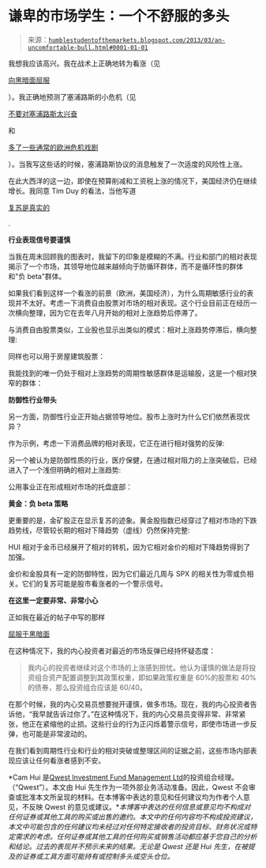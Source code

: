 <!--yml

category: 未分类

日期：2024-05-18 03:55:01

-->

# 谦卑的市场学生：一个不舒服的多头

> 来源：[`humblestudentofthemarkets.blogspot.com/2013/03/an-uncomfortable-bull.html#0001-01-01`](https://humblestudentofthemarkets.blogspot.com/2013/03/an-uncomfortable-bull.html#0001-01-01)

我想我应该高兴。我在战术上正确地转为看涨（见

[向黑暗面屈服](https://humblestudentofthemarkets.blogspot.com/2013/03/give-in-to-dark-side.html)

）。我正确地预测了塞浦路斯的小危机（见

[不要对塞浦路斯太兴奋](https://humblestudentofthemarkets.blogspot.com/2013/03/dont-get-too-excited-about-cyprus.html)

和

[多了一些通常的欧洲危机戏剧](https://humblestudentofthemarkets.blogspot.com/2013/03/more-of-usual-eurocrisis-drama.html)

）。当我写这些话的时候，塞浦路斯协议的消息触发了一次适度的风险性上涨。

在此大西洋的这一边，即使在预算削减和工资税上涨的情况下，美国经济仍在继续增长。我同意 Tim Duy 的看法，当他写道

[复苏是真实的](http://economistsview.typepad.com/timduy/2013/03/the-recovery-is-real.html)

.

**行业表现信号要谨慎**

当我在周末回顾我的图表时，我留下的印象是模糊的不满。行业和部门的相对表现揭示了一个市场，其领导地位越来越倾向于防循环群体，而不是循环性的群体和"负 beta"群体。

如果我们看到这样一个看涨的前景（欧洲，美国经济），为什么周期敏感行业的表现并不太好。考虑一下消费自由股票对市场的相对表现。这个行业目前正在经历一次横向整理，因为它在去年八月开始的相对上涨趋势后停滞了。

与消费自由股票类似，工业股也显示出类似的模式：相对上涨趋势停滞后，横向整理:

同样也可以用于房屋建筑股票：

我能找到的唯一仍处于相对上涨趋势的周期性敏感群体是运输股，这是一个相对狭窄的群体：

**防御性行业带头**

另一方面，防御性行业正开始占据领导地位。股市上涨时为什么它们依然表现优异？

作为示例，考虑一下消费品牌的相对表现，它正在进行相对强势的反弹:

另一个被认为是防御性质的行业，医疗保健，在通过相对阻力的上涨突破后，已经进入了一个浅但明确的相对上涨趋势:

公用事业正在形成相对市场的托盘底部：

**黄金：负 beta 策略**

更重要的是，金矿股正在显示复苏的迹象。黄金股指数已经穿过了相对市场的下跌趋势线，尽管较长期的相对下降趋势（虚线）仍然保持完整:

HUI 相对于金币已经展开了相对的转机，因为它相对金价的相对下降趋势得到了加强。

金价和金股具有一定的防御特性，因为它们最近几周与 SPX 的相关性为零或负相关。它们的复苏可能是股市看涨者的一个警示信号。

**在这里一定要非常、非常小心**

正如我在最近的帖子中写的那样

[屈服于黑暗面](http://humblestudentofthemarkets.blogspot.com/2013/03/give-in-to-dark-side.html)

在这种情况下，我的内心投资者对最近的市场反弹已经持怀疑态度：

> 我内心的投资者继续对这个市场的上涨感到担忧。他认为谨慎的做法是将投资组合资产配置调整到其政策权重，即如果政策权重是 60%的股票和 40%的债券，那么投资组合应该是 60/40。 

在那个时候，我的内心交易员想要抛开谨慎，做多市场。现在，我的内心投资者告诉他，“我早就告诉过你了。”在这种情况下，我的内心交易员变得非常、非常紧张，他正在紧缩他的止损。这些行业的行为正闪烁着警示信号，即使市场进一步反弹，也可能是非常波动的。

在我们看到周期性行业和行业的相对突破或整理区间的证据之前，这些市场内部表现应该让任何看涨者感到不安。

*Cam Hui 是[Qwest Investment Fund Management Ltd](http://www.qwestfunds.com/)的投资组合经理。 （“Qwest”）。本文由 Hui 先生作为一项外部业务活动准备。因此，Qwest 不会审查或批准本文所呈现的材料。在本博客中表达的意见和任何建议均为作者个人意见，不反映 Qwest 的意见或建议。**本博客中表达的任何信息或意见均不构成对任何证券或其他工具的购买或出售的邀约。本文中的任何内容均不构成投资建议，本文中可能包含的任何建议均未经过对任何特定接收者的投资目标、财务状况或特定需求的考虑。任何证券或其他工具的任何购买或销售活动都应基于您自己的分析和结论。过去的表现并不预示未来的结果。无论是 Qwest 还是 Hui 先生，在被提及的证券或工具方面可能持有或控制多头或空头仓位。*
